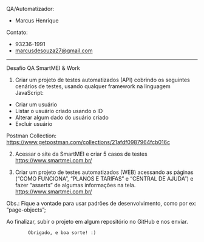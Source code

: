 QA/Automatizador:
- Marcus Henrique

Contato:
- 93236-1991
- marcusdesouza27@gmail.com

--------------
Desafio QA SmartMEI & Work


1.	Criar um projeto de testes automatizados (API) cobrindo os seguintes cenários de testes, usando qualquer framework na linguagem JavaScript:

-	Criar um usuário
-	Listar o usuário criado usando o ID
-	Alterar algum dado do usuário criado
-	Excluir usuário

Postman Collection: https://www.getpostman.com/collections/21afdf0987964fcb016c

2.	Acessar o site da SmartMEI e criar 5 casos de testes
https://www.smartmei.com.br/

3.	 Criar um projeto de testes automatizados (WEB) acessando as páginas (“COMO FUNCIONA”, “PLANOS E TARIFAS” e “CENTRAL DE AJUDA”) e fazer “asserts” de algumas informações na tela.
https://www.smartmei.com.br/


Obs.: Fique a vontade para usar padrões de desenvolvimento, como por ex: “page-objects”;

Ao finalizar, subir o projeto em algum repositório no GitHub e nos enviar. 

			Obrigado, e boa sorte! :) 

